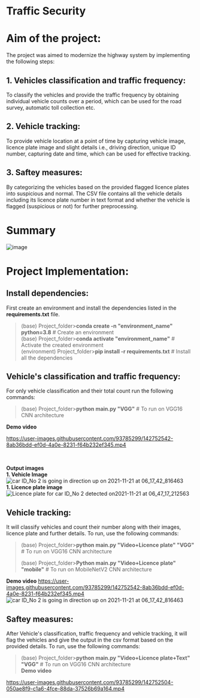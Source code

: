 # Traffic Security

# Aim of the project:
The project was aimed to modernize the highway system by implementing the following steps:
## 1. Vehicles classification and traffic frequency:
To classify the vehicles and provide the traffic frequency by obtaining individual vehicle counts over a period, which can be used for the road survey, automatic toll collection etc.
## 2. Vehicle tracking:
To provide vehicle location at a point of time by capturing vehicle image, licence plate image and slight details i.e., driving direction, unique ID number, capturing date and time, which can be used for effective tracking.
## 3. Saftey measures:
By categorizing the vehicles based on the provided flagged licence plates into suspicious and normal. The CSV file contains all the vehicle details including its licence plate number in text format and whether the vehicle is flagged (suspicious or not) for further preprocessing.

# Summary
![image](https://user-images.githubusercontent.com/93785299/142752574-f2ce83d0-def3-4eac-afd3-203b19624525.png)

# Project Implementation:

## Install dependencies:
First create an environment and install the dependencies listed in the **requirements.txt** file. <br />

>(base) Project_folder>**conda create -n "environment_name" python=3.8** # Create an environment <br />
>(base) Project_folder>**conda activate "environment_name"** # Activate the created environment <br />
>(environment) Project_folder>**pip install -r requirements.txt** # Install all the dependencies <br />

## Vehicle's classification and traffic frequency:
For only vehicle classification and their total count run the following commands:

>(base) Project_folder>**python main.py "VGG"** # To run on VGG16 CNN architecture  <br />

**Demo video**

https://user-images.githubusercontent.com/93785299/142752542-8ab36bdd-ef0d-4a0e-8231-f64b232ef345.mp4

<br />

**Output images**
 <br />
**1. Vehicle Image**
![car ID_No 2 is going in direction up on 2021-11-21 at 06_17_42_816463](https://user-images.githubusercontent.com/93785299/142752869-49aa7d68-78c7-409f-bc47-cc17c0113d4b.png)
<br />
**1. Licence plate image**
![Licence plate for car ID_No 2 detected on2021-11-21 at 06_47_17_212563](https://user-images.githubusercontent.com/93785299/142752907-2a6d3f4a-4e5b-4608-8531-5890ee8ca799.png)
<br />


## Vehicle tracking:
It will classify vehicles and count their number along with their images, licence plate and further details. To run, use the following commands:

>(base) Project_folder>**python main.py "Video+Licence plate" "VGG"** # To run on VGG16 CNN architecture  <br />
>
>(base) Project_folder>**Python main.py "Video+Licence plate" "mobile"** # To run on MobileNetV2 CNN architecture  <br />

**Demo video**
https://user-images.githubusercontent.com/93785299/142752542-8ab36bdd-ef0d-4a0e-8231-f64b232ef345.mp4
![car ID_No 2 is going in direction up on 2021-11-21 at 06_17_42_816463](https://user-images.githubusercontent.com/93785299/142752679-1d5fb879-6d44-4ae0-8d9d-4ec5a19b7721.png)


## Saftey measures:
After Vehicle's classification, traffic frequency and vehicle tracking, it will flag the vehicles and give the output in the csv format based on the provided details. To run, use the following commands:

>(base) Project_folder>**python main.py "Video+Licence plate+Text" "VGG"** # To run on VGG16 CNN architecture  <br />
**Demo video**


https://user-images.githubusercontent.com/93785299/142752504-050ae8f9-c1a6-4fce-88da-37526b69a164.mp4


